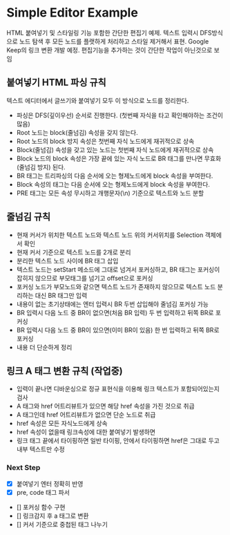 # Simple Editor Example

HTML 붙여넣기 및 스타일링 기능 포함한 간단한 편집기 예제. 텍스트 입력시 DFS방식으로 노드 탐색 후 모든 노드를 플랫하게 처리하고 스타일 제거해서 표현. Google Keep의 링크 변환 개발 예정. 편집기능을 추가하는 것이 간단한 작업이 아닌것으로 보임

## 붙여넣기 HTML 파싱 규칙
텍스트 에디터에서 글쓰기와 붙여넣기 모두 이 방식으로 노드를 정리한다.
- 파싱은 DFS(깊이우선) 순서로 진행한다. (첫번째 자식을 타고 확인해야하는 조건이 많음)
- Root 노드는 block(줄넘김) 속성을 갖지 않는다.
- Root 노드의 block 방지 속성은 첫번째 자식 노드에게 재귀적으로 상속
- Block(줄넘김) 속성을 갖고 있는 노드는 첫번째 자식 노드에게 재귀적으로 상속
- Block 노드의 block 속성은 가장 끝에 있는 자식 노드로 BR 태그를 만나면 무효화(줄넘김 방지) 된다.
- BR 태그는 트리파싱의 다음 순서에 오는 형제노드에게 block 속성을 부여한다.
- Block 속성의 태그는 다음 순서에 오는 형제노드에게 block 속성을 부여한다.
- PRE 태그는 모든 속성 무시하고 개행문자(\n) 기준으로 텍스트와 노드 분할

## 줄넘김 규칙
- 현재 커서가 위치한 텍스트 노드와 텍스트 노드 위의 커서위치를 Selection 객체에서 확인
- 현재 커서 기준으로 텍스트 노드를 2개로 분리
- 분리한 텍스트 노드 사이에 BR 태그 삽입
- 텍스트 노드는 setStart 메소드에 그대로 넘겨서 포커싱하고, BR 태그는 포커싱이 잡히지 않으므로 부모태그를 넘기고 offset으로 포커싱
- 포커싱 노드가 부모노드와 같으면 텍스트 노드가 존재하지 않으므로 텍스트 노드 분리하는 대신 BR 태그만 입력
- 내용이 없는 초기상태에는 엔터 입력시 BR 두번 삽입해야 줄넘김 포커싱 가능
- BR 입력시 다음 노드 중 BR이 없으면(처음 BR 입력) 두 번 입력하고 뒤쪽 BR로 포커싱
- BR 입력시 다음 노드 중 BR이 있으면(이미 BR이 있음) 한 번 입력하고 뒤쪽 BR로 포커싱
- 내용 더 단순하게 정리

## 링크 A 태그 변환 규칙 (작업중)
- 입력이 끝나면 디바운싱으로 정규 표현식을 이용해 링크 텍스트가 포함되어있는지 검사
- A 태그와 href 어트리뷰트가 있으면 해당 href 속성을 가진 것으로 취급
- A 태그인데 href 어트리뷰트가 없으면 단순 노드로 취급
- href 속성은 모든 자식노드에게 상속
- href 속성이 없을때 링크속성에 대한 붙여넣기 발생하면 
- 링크 태그 끝에서 타이핑하면 일반 타이핑, 안에서 타이핑하면 href은 그대로 두고 내부 텍스트만 수정

### Next Step
- [x] 붙여넣기 엔터 정확히 반영
- [x] pre, code 태그 파서
- [] 포커싱 함수 구현
- [] 링크감지 후 a 태그로 변환
- [] 커서 기준으로 중첩된 태그 나누기